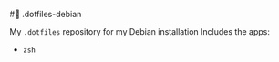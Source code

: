 #:penguin: .dotfiles-debian

My `.dotfiles` repository for my Debian installation
Includes the apps:
- `zsh` 
